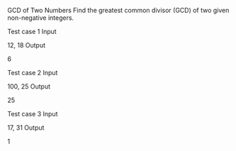 GCD of Two Numbers
Find the greatest common divisor (GCD) of two given non-negative integers.

Test case 1
Input

12, 18
Output

6

Test case 2
Input

100, 25
Output

25

Test case 3
Input

17, 31
Output

1